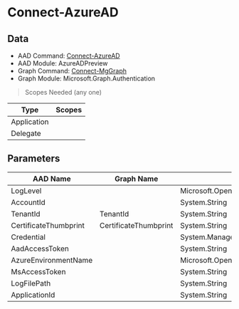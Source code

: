 # Connect-AzureAD

> 

## Data

+ AAD Command: [Connect-AzureAD](https://docs.microsoft.com/en-us/powershell/module/AzureADPreview/Connect-AzureAD)
+ AAD Module: AzureADPreview
+ Graph Command: [Connect-MgGraph](https://docs.microsoft.com/en-us/powershell/module/Microsoft.Graph.Authentication/Connect-MgGraph)
+ Graph Module: Microsoft.Graph.Authentication

> Scopes Needed (any one)

|Type|Scopes|
|---|---|
|Application||
|Delegate||

## Parameters

|AAD Name|Graph Name|AAD Type|Graph Type|Infos|
|---|---|---|---|---|
|LogLevel||Microsoft.Open.Azure.AD.CommonLibrary.LogLevel|||
|AccountId||System.String|||
|TenantId|TenantId|System.String|System.String||
|CertificateThumbprint|CertificateThumbprint|System.String|System.String||
|Credential||System.Management.Automation.PSCredential|||
|AadAccessToken||System.String|||
|AzureEnvironmentName||Microsoft.Open.Azure.AD.CommonLibrary.AzureEnvironment+EnvironmentName|||
|MsAccessToken||System.String|||
|LogFilePath||System.String|||
|ApplicationId||System.String|||

